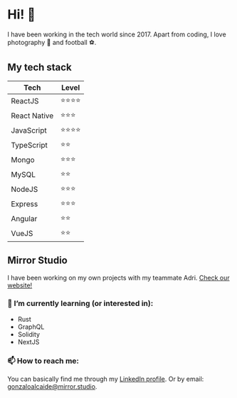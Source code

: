 # Hi! 👋

I have been working in the tech world since 2017. Apart from coding, I love photography 📸  and football ⚽.

## My tech stack

| Tech | Level |
| ---- | ----- |
| ReactJS | ⭐⭐⭐⭐ |
| React Native | ⭐⭐⭐ |
| JavaScript | ⭐⭐⭐⭐ |
| TypeScript | ⭐⭐ |
| Mongo | ⭐⭐⭐ |
| MySQL | ⭐⭐ |
| NodeJS | ⭐⭐⭐ |
| Express | ⭐⭐⭐ |
| Angular | ⭐⭐ |
| VueJS | ⭐⭐ |

## Mirror Studio

I have been working on my own projects with my teammate Adri. [Check our website!](https://www.mirror.studio)

### 🌱 I’m currently learning (or interested in):

* Rust
* GraphQL
* Solidity
* NextJS

### 📫 How to reach me:

You can basically find me through my [LinkedIn profile](https://www.linkedin.com/in/gonzalo-alcaide/).
Or by email: [gonzaloalcaide@mirror.studio](mailto:gonzaloalcaide@mirror.studio).


<!--
**gonalc/gonalc** is a ✨ _special_ ✨ repository because its `README.md` (this file) appears on your GitHub profile.

Here are some ideas to get you started:

- 🔭 I’m currently working on ...
- 🌱 I’m currently learning ...
- 👯 I’m looking to collaborate on ...
- 🤔 I’m looking for help with ...
- 💬 Ask me about ...
- 📫 How to reach me: ...
- 😄 Pronouns: ...
- ⚡ Fun fact: ...
-->
